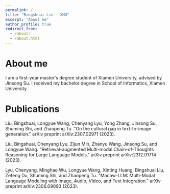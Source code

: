 ```yaml
---
permalink: /
title: "Bingshuai Liu - XMU"
excerpt: "About me"
author_profile: true
redirect_from: 
  - /about/
  - /about.html
---
```


# About me
I am a first-year master's degree student of Xiamen University, advised by Jinsong Su. I received my bachelor degree in School of Informatics, Xiamen University.

# Publications

Liu, Bingshuai, Longyue Wang, Chenyang Lyu, Yong Zhang, Jinsong Su, Shuming Shi, and Zhaopeng Tu. "On the cultural gap in text-to-image generation." arXiv preprint arXiv:2307.02971 (2023).

Liu, Bingshuai, Chenyang Lyu, Zijun Min, Zhanyu Wang, Jinsong Su, and Longyue Wang. "Retrieval-augmented Multi-modal Chain-of-Thoughts Reasoning for Large Language Models." arXiv preprint arXiv:2312.01714 (2023).

Lyu, Chenyang, Minghao Wu, Longyue Wang, Xinting Huang, Bingshuai Liu, Zefeng Du, Shuming Shi, and Zhaopeng Tu. "Macaw-LLM: Multi-Modal Language Modeling with Image, Audio, Video, and Text Integration." arXiv preprint arXiv:2306.09093 (2023).
